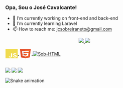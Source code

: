 ### Opa, Sou o José Cavalcante!

- 🔭 I’m currently working on front-end and back-end
- 🌱 I’m currently learning Laravel
- 📫 How to reach me: jcsobreiraneto@gmail.com

<div align="center">
  <a href="https://github.com/Sobin27">
  <img height="180em" src="https://github-readme-stats.vercel.app/api?username=Sobin27&show_icons=true&theme=synthwave&include_all_commits=true&count_private=true"/>
  <img height="180em" src="https://github-readme-stats.vercel.app/api/top-langs/?username=Sobin27&layout=compact&langs_count=7&theme=synthwave"/>
</div>
  
 <div style="display: inline_block"><br>
  <img align="center" alt="Sob-Js" height="30" width="40" src="https://raw.githubusercontent.com/devicons/devicon/master/icons/javascript/javascript-plain.svg">
  <img align="center" alt="Sob-HTML" height="30" width="40" src="https://raw.githubusercontent.com/devicons/devicon/master/icons/html5/html5-original.svg">
  <img align="center" alt="Sob-HTML" height="50" width="70" src="https://cdn.jsdelivr.net/gh/devicons/devicon/icons/php/php-original.svg" />
   
   ##
   
  <div> 
  <a href="https://www.instagram.com/sobreira_neto27_/" target="_blank"><img src="https://img.shields.io/badge/-Instagram-%23E4405F?style=for-the-badge&logo=instagram&logoColor=white" target="_blank"></a>
  <a href = "mailto:jcsobreiraneto@gmail.com"><img src="https://img.shields.io/badge/-Gmail-%23333?style=for-the-badge&logo=gmail&logoColor=white" target="_blank"></a>
  <a href="https://www.linkedin.com/in/josé-cavalcante-a4930a21b/" target="_blank"><img src="https://img.shields.io/badge/-LinkedIn-%230077B5?style=for-the-badge&logo=linkedin&logoColor=white" target="_blank"></a> 
 
 ![Snake animation](https://github.com/Sobin27/Sobin27/blob/output/github-contribution-grid-snake.svg)
 
</div>
          
